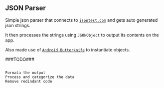 JSON Parser
-----------

Simple json parser that connects to [`jsontest.com`](http://http://www.jsontest.com/) and gets auto generated json strings.

It then processes the strings using `JSONObject` to output its contents on the app.

Also made use of [`Android Butterknife`](https://jakewharton.github.io/butterknife/) to instantiate objects.

###TODO###
```

Formata the output
Process and categorize the data
Remove redindant code


```





